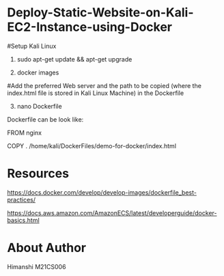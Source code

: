 # Deploy-Static-Website-on-Kali-EC2-Instance-using-Docker

#Setup Kali Linux

1) sudo apt-get update && apt-get upgrade

2) docker images

#Add the preferred Web server and the path to be copied (where the index.html file is stored in Kali Linux Machine) in the Dockerfile

3) nano Dockerfile


Dockerfile can be look like:

FROM nginx

COPY . /home/kali/DockerFiles/demo-for-docker/index.html

# Resources

https://docs.docker.com/develop/develop-images/dockerfile_best-practices/ 

https://docs.aws.amazon.com/AmazonECS/latest/developerguide/docker-basics.html 

# About Author
Himanshi
M21CS006

